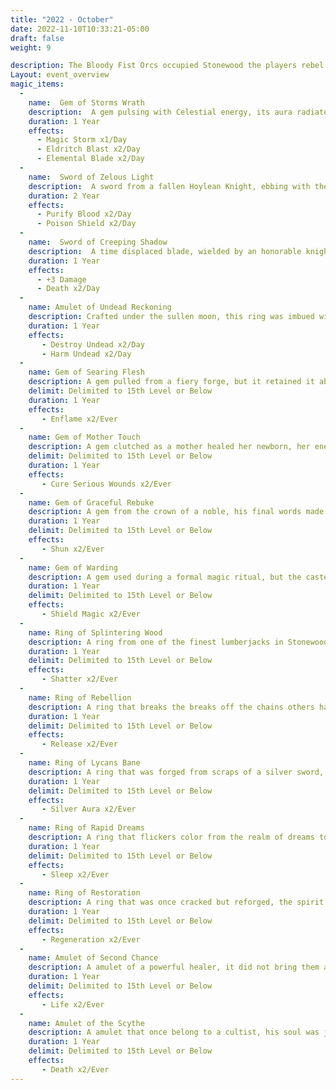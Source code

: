 ```yaml
---
title: "2022 - October"
date: 2022-11-10T10:33:21-05:00
draft: false
weight: 9

description: The Bloody Fist Orcs occupied Stonewood the players rebel.
Layout: event_overview
magic_items: 
  - 
    name:  Gem of Storms Wrath
    description:  A gem pulsing with Celestial energy, its aura radiates the 4 natural elements perfectly in balance
    duration: 1 Year
    effects: 
      - Magic Storm x1/Day
      - Eldritch Blast x2/Day
      - Elemental Blade x2/Day
  - 
    name:  Sword of Zelous Light
    description:  A sword from a fallen Hoylean Knight, ebbing with the pain of a thousand wars fought
    duration: 2 Year
    effects: 
      - Purify Blood x2/Day
      - Poison Shield x2/Day
  - 
    name:  Sword of Creeping Shadow
    description:  A time displaced blade, wielded by an honorable knight who fell to his inner avarice in pursuit of power
    duration: 1 Year
    effects: 
      - +3 Damage
      - Death x2/Day
  - 
    name: Amulet of Undead Reckoning
    description: Crafted under the sullen moon, this ring was imbued with the power to push back forces of the Night
    duration: 1 Year
    effects: 
       - Destroy Undead x2/Day
       - Harm Undead x2/Day
  - 
    name: Gem of Searing Flesh
    description: A gem pulled from a fiery forge, but it retained it ability to sear flesh
    delimit: Delimited to 15th Level or Below
    duration: 1 Year
    effects: 
       - Enflame x2/Ever
  - 
    name: Gem of Mother Touch
    description: A gem clutched as a mother healed her newborn, her energy stayed with it after
    delimit: Delimited to 15th Level or Below
    duration: 1 Year
    effects: 
       - Cure Serious Wounds x2/Ever
  - 
    name: Gem of Graceful Rebuke
    description: A gem from the crown of a noble, his final words made even his closest friend shun him
    duration: 1 Year
    delimit: Delimited to 15th Level or Below
    effects: 
       - Shun x2/Ever
  - 
    name: Gem of Warding
    description: A gem used during a formal magic ritual, but the caster did not survive the backlash
    duration: 1 Year
    delimit: Delimited to 15th Level or Below
    effects: 
       - Shield Magic x2/Ever
  - 
    name: Ring of Splintering Wood
    description: A ring from one of the finest lumberjacks in Stonewood of recent memory
    duration: 1 Year
    delimit: Delimited to 15th Level or Below
    effects: 
       - Shatter x2/Ever
  - 
    name: Ring of Rebellion
    description: A ring that breaks the breaks off the chains others have placed on you
    duration: 1 Year
    delimit: Delimited to 15th Level or Below
    effects: 
       - Release x2/Ever
  - 
    name: Ring of Lycans Bane
    description: A ring that was forged from scraps of a silver sword, the smell of the hunt is still fresh
    duration: 1 Year
    delimit: Delimited to 15th Level or Below
    effects: 
       - Silver Aura x2/Ever
  - 
    name: Ring of Rapid Dreams
    description: A ring that flickers color from the realm of dreams to the land of the living with a blink
    duration: 1 Year
    delimit: Delimited to 15th Level or Below
    effects: 
       - Sleep x2/Ever
  - 
    name: Ring of Restoration
    description: A ring that was once cracked but reforged, the spirit can also heal like metal
    duration: 1 Year
    delimit: Delimited to 15th Level or Below
    effects: 
       - Regeneration x2/Ever
  - 
    name: Amulet of Second Chance
    description: A amulet of a powerful healer, it did not bring them a second chance but it may you
    duration: 1 Year
    delimit: Delimited to 15th Level or Below
    effects: 
       - Life x2/Ever
  - 
    name: Amulet of the Scythe
    description: A amulet that once belong to a cultist, his soul was judged unworthy of the Graveyard
    duration: 1 Year
    delimit: Delimited to 15th Level or Below
    effects: 
       - Death x2/Ever
---
```


